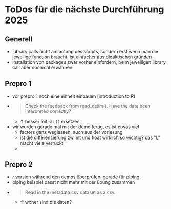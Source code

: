 
# ToDos für die nächste Durchführung 2025


## Generell

- Library calls nicht am anfang des scripts, sondern erst wenn man die jeweilige function braucht. ist einfacher aus didaktischen gründen
- installation von packages zwar vorher einfordern, beim jeweiligen library call aber nochmal erwähnen

## Prepro 1

- vor prepro 1 noch eine einheit einbauen (introduction to R)
- > Check the feedback from read_delim(). Have the data been interpreted correctly?
  - ↑ besser mit `str()` ersetzen
- wir wurden gerade mal mit der demo fertig, es ist etwas viel
  - factors ganz weglassen, auch aus der vorlesung
  - ist die differenzierung zw. int und float wirklich so wichtig? das "L" macht viele verrückt
  -  


## Prepro 2

- r version während den demos überprüfen, gerade für piping.
- piping beispiel passt nicht mehr mit der übung zusammen
- > Read in the metadata.csv dataset as a csv.
  - ↑ woher sind die daten?
